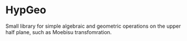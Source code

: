# HypGeo
Small library for simple algebraic and geometric operations on the upper half plane, such as Moebisu transfomration.
